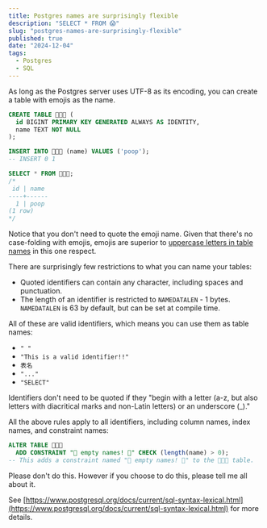 ```yaml
---
title: Postgres names are surprisingly flexible
description: "SELECT * FROM 😱"
slug: "postgres-names-are-surprisingly-flexible"
published: true
date: "2024-12-04"
tags:
  - Postgres
  - SQL
---
```


As long as the Postgres server uses UTF-8 as its encoding, you can create a table with emojis as the name.

```sql
CREATE TABLE 💩😀🤔 (
  id BIGINT PRIMARY KEY GENERATED ALWAYS AS IDENTITY,
  name TEXT NOT NULL
);

INSERT INTO 💩😀🤔 (name) VALUES ('poop');
-- INSERT 0 1

SELECT * FROM 💩😀🤔;
/*
 id | name 
----+------
  1 | poop
(1 row)
*/
```
Notice that you don't need to quote the emoji name. Given that there's no case-folding with emojis, emojis are superior to [uppercase letters in table names](/articles/avoid-capital-letters-in-postgres-names) in this one respect.

There are surprisingly few restrictions to what you can name your tables:

- Quoted identifiers can contain any character, including spaces and punctuation. 
- The length of an identifier is restricted to `NAMEDATALEN` - 1 bytes. `NAMEDATALEN` is 63 by default, but can be set at compile time.

All of these are valid identifiers, which means you can use them as table names:
- `" "`
- `"This is a valid identifier!!"`
- `表名`
- `"..."`
- `"SELECT"`

Identifiers don't need to be quoted if they "begin with a letter (a-z, but also letters with diacritical marks and non-Latin letters) or an underscore (_)."

All the above rules apply to all identifiers, including column names, index names, and constraint names:

```sql
ALTER TABLE 💩😀🤔
  ADD CONSTRAINT "🚫 empty names! 😤" CHECK (length(name) > 0);
-- This adds a constraint named "🚫 empty names! 😤" to the 💩😀🤔 table.
```

Please don't do this. However if you choose to do this, please tell me all about it.

See [https://www.postgresql.org/docs/current/sql-syntax-lexical.html](https://www.postgresql.org/docs/current/sql-syntax-lexical.html) for more details.